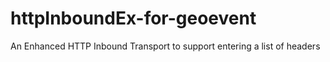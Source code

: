 httpInboundEx-for-geoevent
==========================

An Enhanced HTTP Inbound Transport to support entering a list of headers
